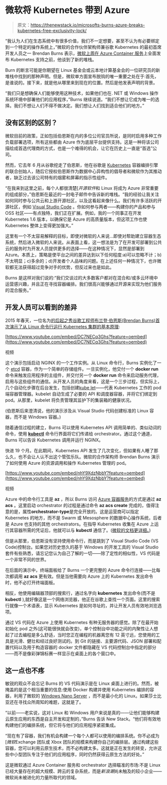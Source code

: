 # 微软将 Kubernetes 带到 Azure

> 原文：<https://thenewstack.io/microsofts-burns-azure-breaks-kubernetes-free-exclusivity-lock/>

“我认为人们在生态系统中有很多价值，我们不一定想要，甚至不认为有必要绑定到一个特定的操作系统上，”微软的合作伙伴架构师兼谷歌 Kubernetes 的最初首席开发人员之一 Brendan Burns 表示，[微软上周在 Azure Container 服务](https://thenewstack.io/new-updates-making-azure-container-service-applications-run-not-containers-run/)上全面发布 Kubernetes 支持之前，他谈到了新的堆栈。

Burn 的断言可能是你期望在 Linux 基金会或云本地计算基金会的一位研究员的新堆栈中找到的那种声明。但是，微软单方面宣布脱钩的唯一重要之处在于:首先，是谁说的。接下来，就是他从哪里来到现在的位置。然后是他发表声明的背景。

“我们只是想确保人们能够使用这种技术，如果他们也在. NET 或 Windows 操作系统环境中部署他们的应用程序，”Burns 继续说道。“我们不想让它成为唯一的选择。我们不想让人们不得不做决定。我们想让人们找到适合他们的地方。”

## 没有区别的区别？

微软目前的政策，正如包括伯恩斯在内的多位公司官员所说，是同时启用多种工作负载部署选项，所有这些都由 Azure 作为底层平台提供支持。这是一种将该公司描绘成首选代理商的方式，也是一个难得的机会，让它在历史上一直是“首选”公司。

然而，它去年 6 月从谷歌挖走了伯恩斯，他在谷歌是 [Kubernetes](/category/kubernetes/) 容器编排引擎的联合创始人，随后它授权伯恩斯作为数据中心异构性的倡导者和微软作为其推动者，缺乏过去该公司特有的烟雾和屏幕的指示性组件。

“在我来到这里之前，每个人都很清楚[*开源软件*和 Linux 将成为 Azure 非常重要的组成部分，”伯恩斯在最近的一封电子邮件中告诉新的堆栈。“我的经验让我关注如何同时参与公共云和上游开源社区，以及这看起来像什么。我们有许多活跃的开源社区，例如 [Visual Studio Code](https://code.visualstudio.com/) 。你如何参与两者——构建你的产品和参与 OSS 社区——有点独特，我们正在扩展。例如，我的一个同事正在开发 Kubernetes 1.6 版本，以确保它是 Azure 的高质量版本，但这项工作也使 Kubernetes 整体上变得更加强大。”

这里有一个不太容易解释的目标，即使对微软的人来说…即使对帮助建立容器生态系统，然后进入微软的人来说。从表面上看，这一想法是为了在开发可部署到公共云的服务时为开发人员提供更多的选择——在这种情况下，显然是部署到 Azure。本质上，策略是使平台之间的差异达到以下任何程度:a)可以忽略不计；b)不太明显；c)多余的；d)开发者个人品味的问题。在上述任何一种情况下，也许微软都无法获得超过竞争对手的优势，但反过来也是如此。

Burns 是这样对我们说的:“我们交谈过的大多数客户都对在混合和/或多云环境中运营感兴趣，并且正在寻找容器编排。我们很高兴能够通过开源来实现为他们服务的混合服务。”

## 开发人员可以看到的差异

2015 年春天，一位名为[的后起之秀谷歌工程师布兰登·伯恩斯(Brendan Burns)首次演示了从 Linux 命令行运行 Kubernetes 集群的基本原理](https://www.youtube.com/watch?v=DC7NECq3Ghs):

[https://www.youtube.com/embed/DC7NECq3Ghs?feature=oembed](https://www.youtube.com/embed/DC7NECq3Ghs?feature=oembed)

视频

这个演示包括启动 NGINX 的一个工作实例。从 Linux 命令行，Burns 实例化了一个 [etcd](https://github.com/coreos/etcd) 容器，作为一个简单的存储组件。一旦实例化，他交付一个 **docker run** 命令来触发应用程序的主组件，并交付另一个 **docker run** 命令来启动服务代理，启用与这些组件的通信。从开发人员的角度来看，这是一个三步过程，但实际上，几个自动化步骤在后台发生，包括创建[kube let](https://kubernetes.io/docs/admin/kubelet/)——代表 Kubernetes 工作的 pod 端容器管理器。kubelet 自动生成了必要的 API 和调度器容器，并将它们绑定到 pod。从那里，kubelet 将负责管理其监护下的集装箱的健康状况。

(伯恩斯后来澄清说，他的演示涉及从 Visual Studio 代码创建标准的 Linux 容器，而不是 Windows 容器。)

随着通信过程的建立，Burns 可以使用 Kubernetes API 调用简单的、类似动词的命令，使用 **[kubectl](https://kubernetes.io/docs/user-guide/kubectl-overview/)** 命令行界面将它们传递给 orchestrator。通过这个通道，Burns 可以告诉 Kubernetes 调用并运行 NGINX。

快进 19 个月。在此期间，Kubernetes API 发生了几次变化，但如果有人睡了那么久，也不会让人认不出这个管弦乐队。微软的合作架构师 Brendan Burns 演示了如何使用 Azure 的资源调用和操作 Kubernetes 管理的 pod。

[https://www.youtube.com/embed/nhY9XdzNbbY?feature=oembed](https://www.youtube.com/embed/nhY9XdzNbbY?feature=oembed)

视频

Azure 中的命令行工具是 **az** ，所以 Burns 访问 [Azure 容器服务](https://azure.microsoft.com/en-us/services/container-service/)的方式是通过 **az acs** 。这里启动 orchestrator 的过程是通过命令 **az acs create** 完成的，值得注意的是，属性**orchestrator-type**是完全开放的。这是运营商可以指定 Kubernetes 的地方，而不是 Swarm 或 Mesosphere 的数据中心操作系统，后者是 Azure 也支持的其他 orchestrators。在指导 Kubernetes 收集在 Azure 上运行其容器所需的凭证后，他就可以与 **kubectl** 通信了。([微软的文档更详细。](https://docs.microsoft.com/en-us/azure/container-service/container-service-kubernetes-walkthrough))

但是从那里，伯恩斯没有坚持使用命令行，而是跳到了 Visual Studio Code (VS Code)控制台。如果您对历史悠久的基于 Windows 的开发工具的 Visual Studio 套件有些熟悉，请忘记您认为自己了解的一切——除了定性的相似性，VS 代码是一个非常不同的世界。

在后面的演示中，终端面板给了 Burns 一个更完整的 Azure 命令行连接——比每次都调用 **az acs** 更有效。但是当他需要向 Azure 上的 Kubernetes 发出命令时，他不必打开终端面板。

相反，他使用编辑器顶部的搜索行，通过名字向 **kubernetes** 发出命令(而不是 **kubectl** ),就好像这是一个网络浏览器，他正在谷歌上查找一个页面。这里的搜索行就像一个术语表，显示 Kubernetes 是如何寻址的，并让开发人员有效地浏览选项。

通过 VS 代码在 Azure 上使用 Kubernetes 有种无服务器的感觉。除了在最开始初始化 pod 之外(这可能很快就会改变)，单个控制台中功能之间的内聚性让人想起了过去编程是多么舒适，当时您正在编程的机器离您有 12 英寸远，您使用的工具是光滑、健壮和经过良好测试的。到 Git 的链接、主要源代码、JSON 部署和配置代码以及用于构造容器的 docker 文件都隐藏在 VS 代码控制台中指定的部分——而不是像彩弹锦标赛一样显示在桌面上的各个窗口中。

## 这一点也不疼

敏锐的观众不会忘记 Burns 的 VS 代码演示是在 Linux 桌面上进行的。然而，被掩盖的是这个相当重要的信息:使用 Docker 构建并使用 Kubernetes 编排的容器，利用了微软的 [Windows Nano Server](https://blogs.technet.microsoft.com/windowsserver/2016/02/10/exploring-nano-server-for-windows-server-2016/) ，而不是最小化的 Linux。如果莎士比亚还在寻找众所周知的难题，这就是了。

“以前——老实说，这对 Linux 和 Windows 用户来说是真的——让他们能够构建云原生应用的东西是自主开发和定制的，”Burns 告诉 New Stack。“他们将有效地构建他们的编排系统，但它将与他们的应用程序紧密集成。

“现在有了容器，我们有机会构建一个每个人都可以使用的编排系统。你不必成为[*微软*Exchange 团队或 Xbox 团队的规模来构建你自己的编排层。通过构建这些容器，您可以利用云原生技术，而不必构建太多。这就是正在发生的转变，允许这些中小型团队专注于他们的应用程序，同时仍然获得云原生方法的好处。”

这是微软通过 Azure Container 服务和 orchestrator 选择瞄准的市场:不是 Linux 已经大量存在的超大规模、跨云的复杂系统，而是*新浪潮*尚未触及的较小企业——微软尚未被进化的力量所取代的领域。

<svg xmlns:xlink="http://www.w3.org/1999/xlink" viewBox="0 0 68 31" version="1.1"><title>Group</title> <desc>Created with Sketch.</desc></svg>